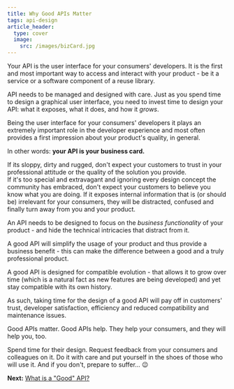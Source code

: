 ```yaml
---
title: Why Good APIs Matter
tags: api-design
article_header:
  type: cover
  image:
    src: /images/bizCard.jpg
---
```


Your API is the user interface for your consumers' developers. It is the first and most important way to access and interact with your product - be it a service or a software component of a reuse library.

API needs to be managed and designed with care. Just as you spend time to design a graphical user interface, you need to invest time to design your API: what it exposes, what it does, and how it _grows_.

Being the user interface for your consumers' developers it plays an extremely important role in the developer experience and most often provides a first impression about your product's quality, in general.

In other words: **your API is your business card.**

If its sloppy, dirty and rugged, don't expect your customers to trust in your professional attitude or the quality of the solution you provide.  
If it's too special and extravagant and ignoring every design concept the community has embraced, don't expect your customers to believe you know what you are doing.
If it exposes internal information that is (or should be) irrelevant for your consumers, they will be distracted, confused and finally turn away from you and your product.

An API needs to be designed to focus on the _business functionality_ of your product - and hide the technical intricacies that distract from it.

A good API will simplify the usage of your product and thus provide a business benefit - this can make the difference between a good and a truly professional product.

A good API is designed for compatible evolution - that allows it to grow over time (which is a natural fact as new features are being developed) and yet stay compatible with its own history.

As such, taking time for the design of a good API will pay off in customers' trust, developer satisfaction, efficiency and reduced compatibility and maintenance issues.

Good APIs matter. Good APIs help. 
They help your consumers, and they will help you, too.

Spend time for their design. Request feedback from your consumers and colleagues on it. Do it with care and put yourself in the shoes of those who will use it.
And if you don't, prepare to suffer... 😉

**Next:** [What is a "Good" API?](./what-is-a-good-api.md)